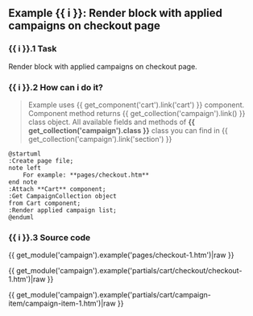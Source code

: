 ## Example {{ i }}: Render block with applied campaigns on checkout page

### {{ i }}.1 Task

Render block with applied campaigns on checkout page.

### {{ i }}.2 How can i do it?

> Example uses {{ get_component('cart').link('cart') }} component.
Component method returns {{ get_collection('campaign').link() }} class object.
All available fields and methods of **{{ get_collection('campaign').class }}** class you can find in {{ get_collection('campaign').link('section') }}

```plantuml
@startuml
:Create page file;
note left
    For example: **pages/checkout.htm**
end note
:Attach **Cart** component;
:Get CampaignCollection object
from Cart component;
:Render applied campaign list;
@enduml
```

### {{ i }}.3 Source code

{{ get_module('campaign').example('pages/checkout-1.htm')|raw }}

{{ get_module('campaign').example('partials/cart/checkout/checkout-1.htm')|raw }}

{{ get_module('campaign').example('partials/cart/campaign-item/campaign-item-1.htm')|raw }}